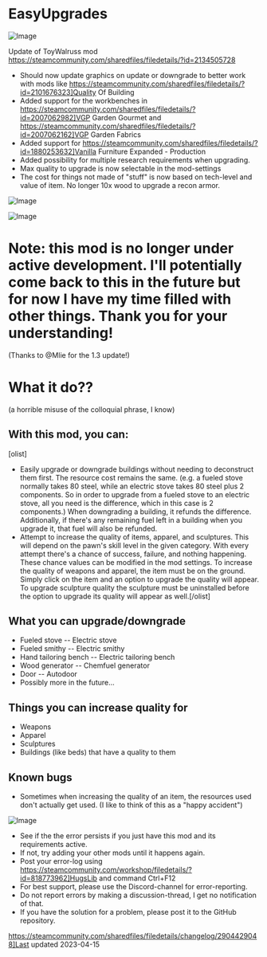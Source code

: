 # EasyUpgrades

![Image](https://i.imgur.com/buuPQel.png)

Update of ToyWalruss mod
https://steamcommunity.com/sharedfiles/filedetails/?id=2134505728

- Should now update graphics on update or downgrade to better work with mods like https://steamcommunity.com/sharedfiles/filedetails/?id=2101676323]Quality Of Building
- Added support for the workbenches in https://steamcommunity.com/sharedfiles/filedetails/?id=2007062982]VGP Garden Gourmet and https://steamcommunity.com/sharedfiles/filedetails/?id=2007062162]VGP Garden Fabrics
- Added support for https://steamcommunity.com/sharedfiles/filedetails/?id=1880253632]Vanilla Furniture Expanded - Production
- Added possibility for multiple research requirements when upgrading.
- Max quality to upgrade is now selectable in the mod-settings
- The cost for things not made of "stuff" is now based on tech-level and value of item. No longer 10x wood to upgrade a recon armor.

![Image](https://i.imgur.com/pufA0kM.png)

	
![Image](https://i.imgur.com/Z4GOv8H.png)

# Note: this mod is no longer under active development. I'll potentially come back to this in the future but for now I have my time filled with other things. Thank you for your understanding!


(Thanks to @Mlie for the 1.3 update!)

# What it do??

(a horrible misuse of the colloquial phrase, I know)

## With this mod, you can:
[olist]
-  Easily upgrade or downgrade buildings without needing to deconstruct them first. The resource cost remains the same. (e.g. a fueled stove normally takes 80 steel, while an electric stove takes 80 steel plus 2 components. So in order to upgrade from a fueled stove to an electric stove, all you need is the difference, which in this case is 2 components.) When downgrading a building, it refunds the difference. Additionally, if there's any remaining fuel left in a building when you upgrade it, that fuel will also be refunded.
-  Attempt to increase the quality of items, apparel, and sculptures. This will depend on the pawn's skill level in the given category. With every attempt there's a chance of success, failure, and nothing happening. These chance values can be modified in the mod settings. To increase the quality of weapons and apparel, the item must be on the ground. Simply click on the item and an option to upgrade the quality will appear. To upgrade sculpture quality the sculpture must be uninstalled before the option to upgrade its quality will appear as well.[/olist]

## What you can upgrade/downgrade


-  Fueled stove -- Electric stove
-  Fueled smithy -- Electric smithy
-  Hand tailoring bench -- Electric tailoring bench
-  Wood generator -- Chemfuel generator
-  Door -- Autodoor
-  Possibly more in the future...


## Things you can increase quality for


-  Weapons
-  Apparel
-  Sculptures
-  Buildings (like beds) that have a quality to them


## Known bugs


-  Sometimes when increasing the quality of an item, the resources used don't actually get used. (I like to think of this as a "happy accident")

	
![Image](https://i.imgur.com/PwoNOj4.png)



-  See if the the error persists if you just have this mod and its requirements active.
-  If not, try adding your other mods until it happens again.
-  Post your error-log using https://steamcommunity.com/workshop/filedetails/?id=818773962]HugsLib and command Ctrl+F12
-  For best support, please use the Discord-channel for error-reporting.
-  Do not report errors by making a discussion-thread, I get no notification of that.
-  If you have the solution for a problem, please post it to the GitHub repository.


https://steamcommunity.com/sharedfiles/filedetails/changelog/2904429048]Last updated 2023-04-15
